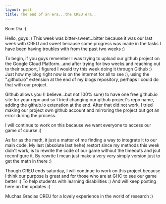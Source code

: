 ```yaml
---
layout: post
title: The end of an era...the CREU era..
---
```


Bom Dia :)

Hello, guys :) This week was bitter-sweet...bitter because it was our last week with CREU and sweet because some progress was made in the 
tasks I have been having troubles with from the past two weeks :)

To begin, if you guys remember I was trying to upload our github project on the Google Cloud Platform...and after trying for two weeks and 
reaching out to their support, I figured I would try this week doing it through Github :) Just how my blog right now is on the internet 
for all to see :), using the ".github.io" extension at the end of my blogs repository, perhaps I could do that with our project.

Github allows you (I believe...but not 100% sure) to have one free github.io site for your repo and so I tried changing our github 
project's repo name, adding the github.io extenstion at the end. After that did not work, I tried making our project own github account 
and mirroring the project but got an error during the process. 

I will continue to work on this because we want everyone to access our game of course :)

As far as the math, it just a matter of me finding a way to integrate it to our main code. My last (absolute last hehe) restort since my 
methods this week didn't work, is to rewrite the code of our game without the timeouts and jsut reconfigure it. By rewrite I mean just make a very very simply version just to get the math in there :)

Though CREU ends saturday, I will continue to work on this project because I think our purpose is great and for those who are at GHC to see our game better :) To help students with learning 
disabilities :) And will keep posting here on the updates :)

Muchas Gracias CREU for a lovely experience in the world of research :)



